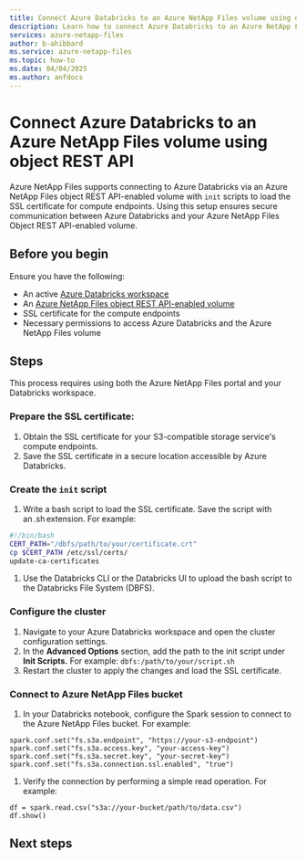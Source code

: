 ```yaml
---
title: Connect Azure Databricks to an Azure NetApp Files volume using object REST API 
description: Learn how to connect Azure Databricks to an Azure NetApp Files volume using object REST API 
services: azure-netapp-files
author: b-ahibbard
ms.service: azure-netapp-files
ms.topic: how-to
ms.date: 04/04/2025
ms.author: anfdocs
---
```


# Connect Azure Databricks to an Azure NetApp Files volume using object REST API 

Azure NetApp Files supports connecting to Azure Databricks via an Azure NetApp Files object REST API-enabled volume with `init` scripts to load the SSL certificate for compute endpoints. Using this setup ensures secure communication between Azure Databricks and your Azure NetApp Files Object REST API-enabled volume. 

## Before you begin 

Ensure you have the following: 

- An active [Azure Databricks workspace](/azure/databricks/workspace/workspace-browser)
- An [Azure NetApp Files object REST API-enabled volume](object-rest-api-access-configure.md)
- SSL certificate for the compute endpoints
- Necessary permissions to access Azure Databricks and the Azure NetApp Files volume

## Steps 

This process requires using both the Azure NetApp Files portal and your Databricks workspace. 

### Prepare the SSL certificate:

1. Obtain the SSL certificate for your S3-compatible storage service's compute endpoints. 
1. Save the SSL certificate in a secure location accessible by Azure Databricks. 

### Create the `init` script 

1. Write a bash script to load the SSL certificate. Save the script with an .sh extension. For example:

````bash
#!/bin/bash 
CERT_PATH="/dbfs/path/to/your/certificate.crt" 
cp $CERT_PATH /etc/ssl/certs/ 
update-ca-certificates 
````

1. Use the Databricks CLI or the Databricks UI to upload the bash script to the Databricks File System (DBFS). 

### Configure the cluster 

1. Navigate to your Azure Databricks workspace and open the cluster configuration settings. 
1. In the **Advanced Options** section, add the path to the init script under **Init Scripts.** For example: `dbfs:/path/to/your/script.sh`
1. Restart the cluster to apply the changes and load the SSL certificate. 

###  Connect to Azure NetApp Files bucket 

1. In your Databricks notebook, configure the Spark session to connect to the Azure NetApp Files bucket. For example: 
```
spark.conf.set("fs.s3a.endpoint", "https://your-s3-endpoint") 
spark.conf.set("fs.s3a.access.key", "your-access-key") 
spark.conf.set("fs.s3a.secret.key", "your-secret-key") 
spark.conf.set("fs.s3a.connection.ssl.enabled", "true") 
```
1.  Verify the connection by performing a simple read operation. For example: 
```
df = spark.read.csv("s3a://your-bucket/path/to/data.csv") 
df.show() 
```

## Next steps 

 

 